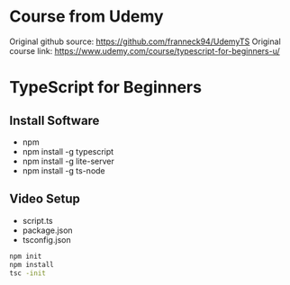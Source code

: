 # Course from Udemy

Original github source: https://github.com/franneck94/UdemyTS
Original course link: https://www.udemy.com/course/typescript-for-beginners-u/

# TypeScript for Beginners

## Install Software

- npm
- npm install -g typescript
- npm install -g lite-server
- npm install -g ts-node

## Video Setup

- script.ts
- package.json
- tsconfig.json

```bash
npm init
npm install
tsc -init
```
